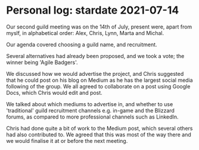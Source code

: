 # Personal log: stardate 2021-07-14

Our second guild meeting was on the 14th of July, present were, apart from myslf, in alphabetical order: Alex, Chris, Lynn, Marta and Michal.

Our agenda covered choosing a guild name, and recruitment.

Several alternatives had already been proposed, and we took a vote; the winner being 'Agile Badgers'.

We discussed how we would advertise the project, and Chris suggested that he could post on his blog on Medium as he has the largest social media following of the group. We all agreed to collaborate on a post using Google Docs, which Chris would edit and post.

We talked about which mediums to advertise in, and whether to use 'traditional' guild recruitment channels e.g. in-game and the Blizzard forums, as compared to more professional channels such as LinkedIn.

Chris had done quite a bit of work to the Medium post, which several others had also contributed to. We agreed that this was most of the way there and we would finalise it at or before the next meeting.




